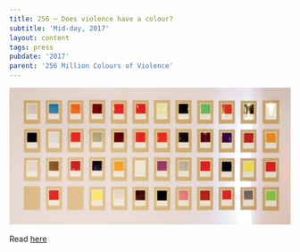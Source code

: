 ```yaml
---
title: 256 ~ Does violence have a colour?
subtitle: 'Mid-day, 2017'
layout: content
tags: press
pubdate: '2017'
parent: '256 Million Colours of Violence'
---
```

![](/static/img/midday_256millcov.jpg)

Read [here](https://www.mid-day.com/articles/violence-colour-mumbai-event-perception-versova-lifestyle-news/18091170)
